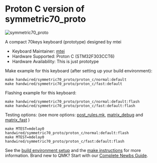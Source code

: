 # Proton C version of symmetric70_proto

![symmetric70_proto](https://i.imgur.com/SCtlXOS.jpg)

A compact 70keys keyboard (prototype) designed by mtei

* Keyboard Maintainer: [mtei](https://github.com/mtei)
* Hardware Supported: Proton C (STM32F303CCT6)
* Hardware Availability: This is just prototype

Make example for this keyboard (after setting up your build environment):

    make handwired/symmetric70_proto/proton_c/normal:default
    make handwired/symmetric70_proto/proton_c/fast:default

Flashing example for this keyboard:

    make handwired/symmetric70_proto/proton_c/normal:default:flash
    make handwired/symmetric70_proto/proton_c/fast:default:flash

Testing options: (see more options: [post_rules.mk](../post_rules.mk), [matrix_debug](../matrix_debug/readme.md) and [matrix_fast](../matrix_fast/readme.md) )

    make MTEST=mdelay0 handwired/symmetric70_proto/proton_c/normal:default:flash
    make MTEST=mdelay0 handwired/symmetric70_proto/proton_c/fast:default:flash

See the [build environment setup](https://docs.qmk.fm/#/getting_started_build_tools) and the [make instructions](https://docs.qmk.fm/#/getting_started_make_guide) for more information. Brand new to QMK? Start with our [Complete Newbs Guide](https://docs.qmk.fm/#/newbs).
